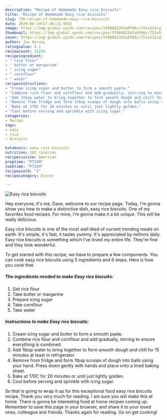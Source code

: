 ```yaml
---
description: "Recipe of Homemade Easy rice biscuits"
title: "Recipe of Homemade Easy rice biscuits"
slug: 756-recipe-of-homemade-easy-rice-biscuits
date: 2020-08-19T17:46:23.903Z
image: https://img-global.cpcdn.com/recipes/5f88882263a0f60c/751x532cq70/easy-rice-biscuits-recipe-main-photo.jpg
thumbnail: https://img-global.cpcdn.com/recipes/5f88882263a0f60c/751x532cq70/easy-rice-biscuits-recipe-main-photo.jpg
cover: https://img-global.cpcdn.com/recipes/5f88882263a0f60c/751x532cq70/easy-rice-biscuits-recipe-main-photo.jpg
author: Joe Harvey
ratingvalue: 4.1
reviewcount: 32225
recipeingredient:
- " rice flour"
- " butter or margarine"
- " icing sugar"
- " cornflour"
- " water"
recipeinstructions:
- "Cream icing sugar and butter to form a smooth paste."
- "Combine rice flour and cornflour and add gradually, stirring to ensure everything is combined."
- "Add 1tbsp water to bring together to form smooth dough and chill for 15 minutes at least in refrigerator."
- "Remove from fridge and form 1tbsp scoops of dough into balls using your hand. Press down gently with hands and place onto a lined baking sheet."
- "Bake at 170C for 20 minutes or until just lightly golden."
- "Cool before serving and sprinkle with icing sugar."
categories:
- Recipe
tags:
- easy
- rice
- biscuits

katakunci: easy rice biscuits 
nutrition: 203 calories
recipecuisine: American
preptime: "PT24M"
cooktime: "PT31M"
recipeyield: "2"
recipecategory: Dinner

---
```



![Easy rice biscuits](https://img-global.cpcdn.com/recipes/5f88882263a0f60c/751x532cq70/easy-rice-biscuits-recipe-main-photo.jpg)

Hey everyone, it's me, Dave, welcome to our recipe page. Today, I'm gonna show you how to make a distinctive dish, easy rice biscuits. One of my favorites food recipes. For mine, I'm gonna make it a bit unique. This will be really delicious.

Easy rice biscuits is one of the most well liked of current trending meals on earth. It's simple, it's fast, it tastes yummy. It's appreciated by millions daily. Easy rice biscuits is something which I've loved my entire life. They're fine and they look wonderful.




To get started with this recipe, we have to prepare a few components. You can cook easy rice biscuits using 5 ingredients and 6 steps. Here is how you cook that.

<!--inarticleads1-->

##### The ingredients needed to make Easy rice biscuits:

1. Get  rice flour
1. Take  butter or margarine
1. Prepare  icing sugar
1. Take  cornflour
1. Take  water




<!--inarticleads2-->

##### Instructions to make Easy rice biscuits:

1. Cream icing sugar and butter to form a smooth paste.
1. Combine rice flour and cornflour and add gradually, stirring to ensure everything is combined.
1. Add 1tbsp water to bring together to form smooth dough and chill for 15 minutes at least in refrigerator.
1. Remove from fridge and form 1tbsp scoops of dough into balls using your hand. Press down gently with hands and place onto a lined baking sheet.
1. Bake at 170C for 20 minutes or until just lightly golden.
1. Cool before serving and sprinkle with icing sugar.




So that is going to wrap it up for this exceptional food easy rice biscuits recipe. Thank you very much for reading. I am sure you will make this at home. There is gonna be interesting food at home recipes coming up. Remember to save this page in your browser, and share it to your loved ones, colleague and friends. Thanks again for reading. Go on get cooking!
